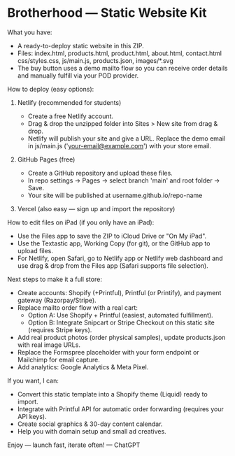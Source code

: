 Brotherhood — Static Website Kit
================================

What you have:
- A ready-to-deploy static website in this ZIP.
- Files: index.html, products.html, product.html, about.html, contact.html
  css/styles.css, js/main.js, products.json, images/*.svg
- The buy button uses a demo mailto flow so you can receive order details and manually fulfill via your POD provider.

How to deploy (easy options):
1) Netlify (recommended for students)
   - Create a free Netlify account.
   - Drag & drop the unzipped folder into Sites > New site from drag & drop.
   - Netlify will publish your site and give a URL. Replace the demo email in js/main.js ('your-email@example.com') with your store email.

2) GitHub Pages (free)
   - Create a GitHub repository and upload these files.
   - In repo settings -> Pages -> select branch 'main' and root folder -> Save.
   - Your site will be published at username.github.io/repo-name

3) Vercel (also easy — sign up and import the repository)

How to edit files on iPad (if you only have an iPad):
- Use the Files app to save the ZIP to iCloud Drive or "On My iPad".
- Use the Textastic app, Working Copy (for git), or the GitHub app to upload files.
- For Netlify, open Safari, go to Netlify app or Netlify web dashboard and use drag & drop from the Files app (Safari supports file selection).

Next steps to make it a full store:
- Create accounts: Shopify (+Printful), Printful (or Printify), and payment gateway (Razorpay/Stripe).
- Replace mailto order flow with a real cart:
  - Option A: Use Shopify + Printful (easiest, automated fulfillment).
  - Option B: Integrate Snipcart or Stripe Checkout on this static site (requires Stripe keys).
- Add real product photos (order physical samples), update products.json with real image URLs.
- Replace the Formspree placeholder with your form endpoint or Mailchimp for email capture.
- Add analytics: Google Analytics & Meta Pixel.

If you want, I can:
- Convert this static template into a Shopify theme (Liquid) ready to import.
- Integrate with Printful API for automatic order forwarding (requires your API keys).
- Create social graphics & 30-day content calendar.
- Help you with domain setup and small ad creatives.

Enjoy — launch fast, iterate often! — ChatGPT
